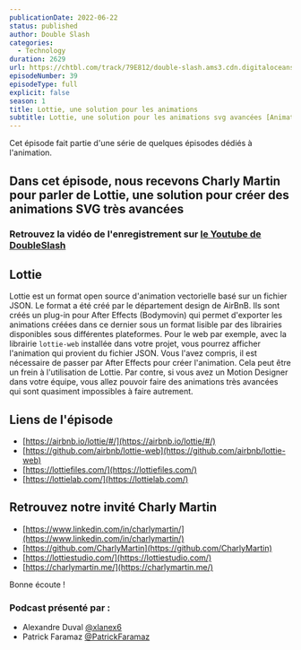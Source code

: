```yaml
---
publicationDate: 2022-06-22
status: published
author: Double Slash
categories:
  - Technology
duration: 2629
url: https://chtbl.com/track/79E812/double-slash.ams3.cdn.digitaloceanspaces.com/DS_037_hosting.mp3
episodeNumber: 39
episodeType: full
explicit: false
season: 1
title: Lottie, une solution pour les animations
subtitle: Lottie, une solution pour les animations svg avancées [Animation Serie]
---
```


Cet épisode fait partie d'une série de quelques épisodes dédiés à l'animation.

## Dans cet épisode, nous recevons Charly Martin pour parler de Lottie, une solution pour créer des animations SVG très avancées


### Retrouvez la vidéo de l'enregistrement sur [le Youtube de DoubleSlash](https://youtu.be/p0jcwBJOOpY)

## Lottie

Lottie est un format open source d'animation vectorielle basé sur un fichier JSON.
Le format a été créé par le département design de AirBnB.
Ils sont créés un plug-in pour After Effects (Bodymovin) qui permet d'exporter les animations créées dans ce dernier sous un format lisible par des librairies disponibles sous différentes plateformes.
Pour le web par exemple, avec la librairie ```lottie-web``` installée dans votre projet, vous pourrez afficher l'animation qui provient du fichier JSON.
Vous l'avez compris, il est nécessaire de passer par After Effects pour créer l'animation. Cela peut être un frein à l'utilisation de Lottie.
Par contre, si vous avez un Motion Designer dans votre équipe, vous allez pouvoir faire des animations très avancées qui sont quasiment impossibles à faire autrement.

## Liens de l'épisode

- [https://airbnb.io/lottie/#/](https://airbnb.io/lottie/#/)
- [https://github.com/airbnb/lottie-web](https://github.com/airbnb/lottie-web)
- [https://lottiefiles.com/](https://lottiefiles.com/)
- [https://lottielab.com/](https://lottielab.com/)


## Retrouvez notre invité Charly Martin

- [https://www.linkedin.com/in/charlymartin/](https://www.linkedin.com/in/charlymartin/)
- [https://github.com/CharlyMartin](https://github.com/CharlyMartin)
- [https://lottiestudio.com/](https://lottiestudio.com/)
- [https://charlymartin.me/](https://charlymartin.me/)


Bonne écoute !

### Podcast présenté par :

- Alexandre Duval [@xlanex6](https://twitter.com/xlanex6)
- Patrick Faramaz [@PatrickFaramaz](https://twitter.com/PatrickFaramaz)
